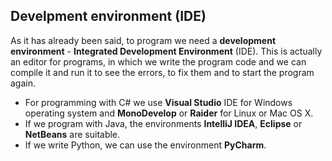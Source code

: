## Develpment environment (IDE)

As it has already been said, to program we need a **development environment** - **Integrated Development Environment** (IDE). This is actually an editor for programs, in which we write the program code and we can compile it and run it to see the errors, to fix them and to start the program again.

 - For programming with C# we use **Visual Studio** IDE for Windows operating system and **MonoDevelop** or **Raider** for Linux or Mac OS X.
 - If we program with Java, the environments **IntelliJ IDEA**, **Eclipse** or **NetBeans** are suitable.
 - If we write Python, we can use the environment **PyCharm**.